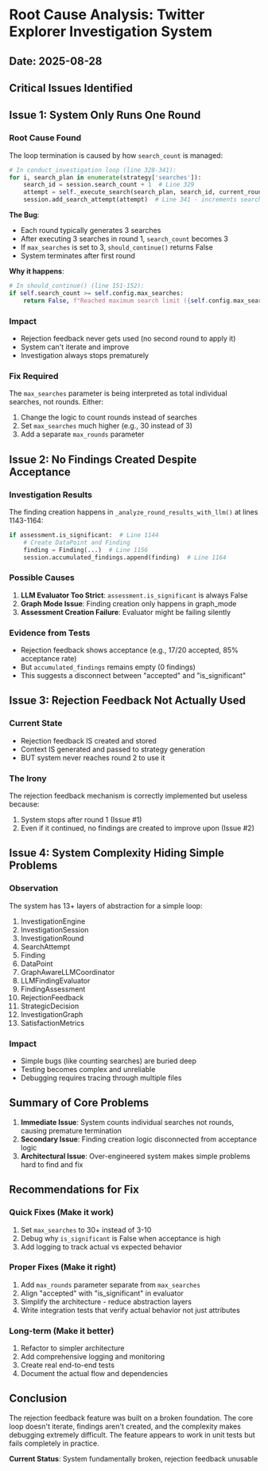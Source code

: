 # Root Cause Analysis: Twitter Explorer Investigation System

## Date: 2025-08-28
## Critical Issues Identified

## Issue 1: System Only Runs One Round

### Root Cause Found
The loop termination is caused by how `search_count` is managed:

```python
# In conduct_investigation loop (line 328-341):
for i, search_plan in enumerate(strategy['searches']):
    search_id = session.search_count + 1  # Line 329
    attempt = self._execute_search(search_plan, search_id, current_round.round_number)
    session.add_search_attempt(attempt)  # Line 341 - increments search_count
```

**The Bug**: 
- Each round typically generates 3 searches
- After executing 3 searches in round 1, `search_count` becomes 3
- If `max_searches` is set to 3, `should_continue()` returns False
- System terminates after first round

**Why it happens**:
```python
# In should_continue() (line 151-152):
if self.search_count >= self.config.max_searches:
    return False, f"Reached maximum search limit ({self.config.max_searches})"
```

### Impact
- Rejection feedback never gets used (no second round to apply it)
- System can't iterate and improve
- Investigation always stops prematurely

### Fix Required
The `max_searches` parameter is being interpreted as total individual searches, not rounds. Either:
1. Change the logic to count rounds instead of searches
2. Set `max_searches` much higher (e.g., 30 instead of 3)
3. Add a separate `max_rounds` parameter

## Issue 2: No Findings Created Despite Acceptance

### Investigation Results
The finding creation happens in `_analyze_round_results_with_llm()` at lines 1143-1164:

```python
if assessment.is_significant:  # Line 1144
    # Create DataPoint and Finding
    finding = Finding(...)  # Line 1156
    session.accumulated_findings.append(finding)  # Line 1164
```

### Possible Causes
1. **LLM Evaluator Too Strict**: `assessment.is_significant` is always False
2. **Graph Mode Issue**: Finding creation only happens in graph_mode
3. **Assessment Creation Failure**: Evaluator might be failing silently

### Evidence from Tests
- Rejection feedback shows acceptance (e.g., 17/20 accepted, 85% acceptance rate)
- But `accumulated_findings` remains empty (0 findings)
- This suggests a disconnect between "accepted" and "is_significant"

## Issue 3: Rejection Feedback Not Actually Used

### Current State
- Rejection feedback IS created and stored
- Context IS generated and passed to strategy generation
- BUT system never reaches round 2 to use it

### The Irony
The rejection feedback mechanism is correctly implemented but useless because:
1. System stops after round 1 (Issue #1)
2. Even if it continued, no findings are created to improve upon (Issue #2)

## Issue 4: System Complexity Hiding Simple Problems

### Observation
The system has 13+ layers of abstraction for a simple loop:
1. InvestigationEngine
2. InvestigationSession  
3. InvestigationRound
4. SearchAttempt
5. Finding
6. DataPoint
7. GraphAwareLLMCoordinator
8. LLMFindingEvaluator
9. FindingAssessment
10. RejectionFeedback
11. StrategicDecision
12. InvestigationGraph
13. SatisfactionMetrics

### Impact
- Simple bugs (like counting searches) are buried deep
- Testing becomes complex and unreliable
- Debugging requires tracing through multiple files

## Summary of Core Problems

1. **Immediate Issue**: System counts individual searches not rounds, causing premature termination
2. **Secondary Issue**: Finding creation logic disconnected from acceptance logic
3. **Architectural Issue**: Over-engineered system makes simple problems hard to find and fix

## Recommendations for Fix

### Quick Fixes (Make it work)
1. Set `max_searches` to 30+ instead of 3-10
2. Debug why `is_significant` is False when acceptance is high
3. Add logging to track actual vs expected behavior

### Proper Fixes (Make it right)
1. Add `max_rounds` parameter separate from `max_searches`
2. Align "accepted" with "is_significant" in evaluator
3. Simplify the architecture - reduce abstraction layers
4. Write integration tests that verify actual behavior not just attributes

### Long-term (Make it better)
1. Refactor to simpler architecture
2. Add comprehensive logging and monitoring
3. Create real end-to-end tests
4. Document the actual flow and dependencies

## Conclusion

The rejection feedback feature was built on a broken foundation. The core loop doesn't iterate, findings aren't created, and the complexity makes debugging extremely difficult. The feature appears to work in unit tests but fails completely in practice.

**Current Status**: System fundamentally broken, rejection feedback unusable